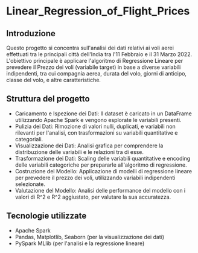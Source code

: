 # Linear_Regression_of_Flight_Prices

## Introduzione
Questo progetto si concentra sull'analisi dei dati relativi ai voli aerei effettuati tra le principali città dell'India tra l'11 Febbraio e il 31 Marzo 2022. L'obiettivo principale è applicare l'algoritmo di Regressione Lineare per prevedere il Prezzo dei voli (variabile target) in base a diverse variabili indipendenti, tra cui compagnia aerea, durata del volo, giorni di anticipo, classe del volo, e altre caratteristiche.

## Struttura del progetto
- Caricamento e Ispezione dei Dati: Il dataset è caricato in un DataFrame utilizzando Apache Spark e vengono esplorate le variabili presenti.
- Pulizia dei Dati: Rimozione di valori nulli, duplicati, e variabili non rilevanti per l'analisi, con trasformazioni su variabili quantitative e categoriali.
- Visualizzazione dei Dati: Analisi grafica per comprendere la distribuzione delle variabili e le relazioni tra di esse.
- Trasformazione dei Dati: Scaling delle variabili quantitative e encoding delle variabili categoriche per prepararle all'algoritmo di regressione.
- Costruzione del Modello: Applicazione di modelli di regressione lineare per prevedere il prezzo dei voli, utilizzando variabili indipendenti selezionate.
- Valutazione del Modello: Analisi delle performance del modello con i valori di R^2 e R^2 aggiustato, per valutare la sua accuratezza.

## Tecnologie utilizzate
- Apache Spark
- Pandas, Matplotlib, Seaborn (per la visualizzazione dei dati)
- PySpark MLlib (per l'analisi e la regressione lineare)
